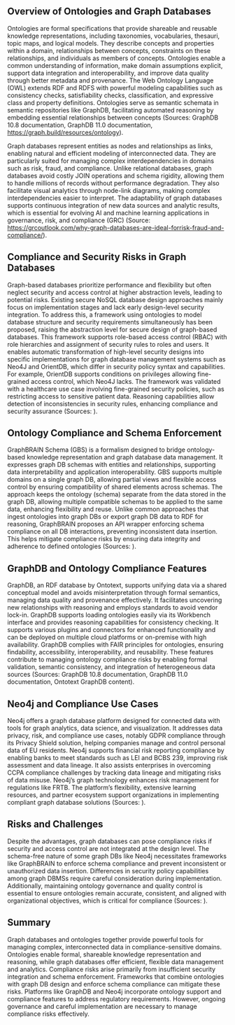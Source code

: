 ## Overview of Ontologies and Graph Databases
Ontologies are formal specifications that provide shareable and reusable knowledge representations, including taxonomies, vocabularies, thesauri, topic maps, and logical models. They describe concepts and properties within a domain, relationships between concepts, constraints on these relationships, and individuals as members of concepts. Ontologies enable a common understanding of information, make domain assumptions explicit, support data integration and interoperability, and improve data quality through better metadata and provenance. The Web Ontology Language (OWL) extends RDF and RDFS with powerful modeling capabilities such as consistency checks, satisfiability checks, classification, and expressive class and property definitions. Ontologies serve as semantic schemata in semantic repositories like GraphDB, facilitating automated reasoning by embedding essential relationships between concepts (Sources: GraphDB 10.8 documentation, GraphDB 11.0 documentation, https://graph.build/resources/ontology).

Graph databases represent entities as nodes and relationships as links, enabling natural and efficient modeling of interconnected data. They are particularly suited for managing complex interdependencies in domains such as risk, fraud, and compliance. Unlike relational databases, graph databases avoid costly JOIN operations and schema rigidity, allowing them to handle millions of records without performance degradation. They also facilitate visual analytics through node-link diagrams, making complex interdependencies easier to interpret. The adaptability of graph databases supports continuous integration of new data sources and analytic results, which is essential for evolving AI and machine learning applications in governance, risk, and compliance (GRC) (Source: https://grcoutlook.com/why-graph-databases-are-ideal-forrisk-fraud-and-compliance/).

## Compliance and Security Risks in Graph Databases
Graph-based databases prioritize performance and flexibility but often neglect security and access control at higher abstraction levels, leading to potential risks. Existing secure NoSQL database design approaches mainly focus on implementation stages and lack early design-level security integration. To address this, a framework using ontologies to model database structure and security requirements simultaneously has been proposed, raising the abstraction level for secure design of graph-based databases. This framework supports role-based access control (RBAC) with role hierarchies and assignment of security rules to roles and users. It enables automatic transformation of high-level security designs into specific implementations for graph database management systems such as Neo4J and OrientDB, which differ in security policy syntax and capabilities. For example, OrientDB supports conditions on privileges allowing fine-grained access control, which Neo4J lacks. The framework was validated with a healthcare use case involving fine-grained security policies, such as restricting access to sensitive patient data. Reasoning capabilities allow detection of inconsistencies in security rules, enhancing compliance and security assurance (Sources: ).

## Ontology Compliance and Schema Enforcement
GraphBRAIN Schema (GBS) is a formalism designed to bridge ontology-based knowledge representation and graph database data management. It expresses graph DB schemas with entities and relationships, supporting data interpretability and application interoperability. GBS supports multiple domains on a single graph DB, allowing partial views and flexible access control by ensuring compatibility of shared elements across schemas. The approach keeps the ontology (schema) separate from the data stored in the graph DB, allowing multiple compatible schemas to be applied to the same data, enhancing flexibility and reuse. Unlike common approaches that ingest ontologies into graph DBs or export graph DB data to RDF for reasoning, GraphBRAIN proposes an API wrapper enforcing schema compliance on all DB interactions, preventing inconsistent data insertion. This helps mitigate compliance risks by ensuring data integrity and adherence to defined ontologies (Sources: ).

## GraphDB and Ontology Compliance Features
GraphDB, an RDF database by Ontotext, supports unifying data via a shared conceptual model and avoids misinterpretation through formal semantics, managing data quality and provenance effectively. It facilitates uncovering new relationships with reasoning and employs standards to avoid vendor lock-in. GraphDB supports loading ontologies easily via its Workbench interface and provides reasoning capabilities for consistency checking. It supports various plugins and connectors for enhanced functionality and can be deployed on multiple cloud platforms or on-premise with high availability. GraphDB complies with FAIR principles for ontologies, ensuring findability, accessibility, interoperability, and reusability. These features contribute to managing ontology compliance risks by enabling formal validation, semantic consistency, and integration of heterogeneous data sources (Sources: GraphDB 10.8 documentation, GraphDB 11.0 documentation, Ontotext GraphDB content).

## Neo4j and Compliance Use Cases
Neo4j offers a graph database platform designed for connected data with tools for graph analytics, data science, and visualization. It addresses data privacy, risk, and compliance use cases, notably GDPR compliance through its Privacy Shield solution, helping companies manage and control personal data of EU residents. Neo4j supports financial risk reporting compliance by enabling banks to meet standards such as LEI and BCBS 239, improving risk assessment and data lineage. It also assists enterprises in overcoming CCPA compliance challenges by tracking data lineage and mitigating risks of data misuse. Neo4j’s graph technology enhances risk management for regulations like FRTB. The platform’s flexibility, extensive learning resources, and partner ecosystem support organizations in implementing compliant graph database solutions (Sources: ).

## Risks and Challenges
Despite the advantages, graph databases can pose compliance risks if security and access control are not integrated at the design level. The schema-free nature of some graph DBs like Neo4j necessitates frameworks like GraphBRAIN to enforce schema compliance and prevent inconsistent or unauthorized data insertion. Differences in security policy capabilities among graph DBMSs require careful consideration during implementation. Additionally, maintaining ontology governance and quality control is essential to ensure ontologies remain accurate, consistent, and aligned with organizational objectives, which is critical for compliance (Sources: ).

## Summary
Graph databases and ontologies together provide powerful tools for managing complex, interconnected data in compliance-sensitive domains. Ontologies enable formal, shareable knowledge representation and reasoning, while graph databases offer efficient, flexible data management and analytics. Compliance risks arise primarily from insufficient security integration and schema enforcement. Frameworks that combine ontologies with graph DB design and enforce schema compliance can mitigate these risks. Platforms like GraphDB and Neo4j incorporate ontology support and compliance features to address regulatory requirements. However, ongoing governance and careful implementation are necessary to manage compliance risks effectively.